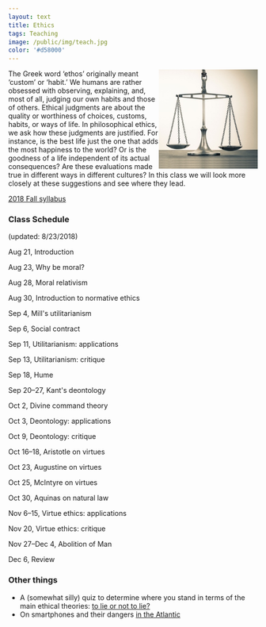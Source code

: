 ```yaml
---
layout: text
title: Ethics
tags: Teaching
image: /public/img/teach.jpg
color: '#d58000'
---
```


<img class="img-single" align="right" src="/public/img/ethics.jpg" width="200">

The Greek word ‘ethos’ originally meant ‘custom’ or ‘habit.’ We humans are rather obsessed with observing, explaining, and, most of all, judging our own habits and those of others. Ethical judgments are about the quality or worthiness of choices, customs, habits, or ways of life. In philosophical ethics, we ask how these judgments are justified. For instance, is the best life just the one that adds the most happiness to the world? Or is the goodness of a life independent of its actual consequences? Are these evaluations made true in different ways in different cultures? In this class we will look more closely at these suggestions and see where they lead.

<a href="http://zitavtoth.com/2_teaching/Ethics2018.pdf">2018 Fall syllabus</a>


### Class Schedule
(updated: 8/23/2018)

Aug 21, Introduction

Aug 23, Why be moral?

Aug 28, Moral relativism

Aug 30, Introduction to normative ethics

Sep 4, Mill's utilitarianism

Sep 6, Social contract

Sep 11, Utilitarianism: applications

Sep 13, Utilitarianism: critique

Sep 18, Hume

Sep 20–27, Kant's deontology

Oct 2, Divine command theory

Oct 3, Deontology: applications

Oct 9, Deontology: critique

Oct 16–18, Aristotle on virtues

Oct 23, Augustine on virtues

Oct 25, McIntyre on virtues

Oct 30, Aquinas on natural law

Nov 6–15, Virtue ethics: applications

Nov 20, Virtue ethics: critique

Nov 27–Dec 4, Abolition of Man

Dec 6, Review







### Other things

- A (somewhat silly) quiz to determine where you stand in terms of the main ethical theories: <a href="http://www.open.edu/openlearn/history-the-arts/culture/philosophy/lie-or-not-lie" target="_blank">to lie or not to lie?</a>
- On smartphones and their dangers <a href="https://www.theatlantic.com/magazine/archive/2017/09/has-the-smartphone-destroyed-a-generation/534198/" target="_blank">in the Atlantic</a>
